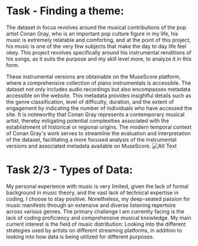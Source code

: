 # Task - Finding a theme:
The dataset in focus revolves around the musical contributions of the pop artist Conan Gray, who is an important pop culture figure in my life, his music is extremely relatable and comforting, and at the point of this project, his music is one of the very few subjects that make the day to day life feel okey. This project revolves specifically around his instrumental renditions of his songs, as it suits the purpose and my skill level more, to analyze it in this form. 

These instrumental versions are obtainable on the MuseScore platform, where a comprehensive collection of piano instrumentals is accessible. The dataset not only includes audio recordings but also encompasses metadata accessible on the website. This metadata provides insightful details such as the genre classification, level of difficulty, duration, and the extent of engagement by indicating the number of individuals who have accessed the site. It is noteworthy that Conan Gray represents a contemporary musical artist, thereby mitigating potential complexities associated with the establishment of historical or regional origins. The modern temporal context of Conan Gray's work serves to streamline the evaluation and interpretation of the dataset, facilitating a more focused analysis of the instrumental versions and associated metadata available on MuseScore.
![Alt Text](https://nypost.com/wp-content/uploads/sites/2/2020/03/conan-gray.jpg?quality=75&strip=all) 

# Task 2/3 - Types of Data: 
My personal experience with music is very limited, given the lack of formal background in music theory, and the vast lack of technical expertise in coding, I choose to stay positive. Nonetheless, my deep-seated passion for music manifests through an extensive and diverse listening repertoire across various genres. The primary challenge I am currently facing is the lack of coding proficiency and comprehensive musical knowledge. My main current interest is the field of music distribution: Looking into the different strategies used by artists on different streaming platforms, in addition to looking into how data is being utilized for different purposes. 
